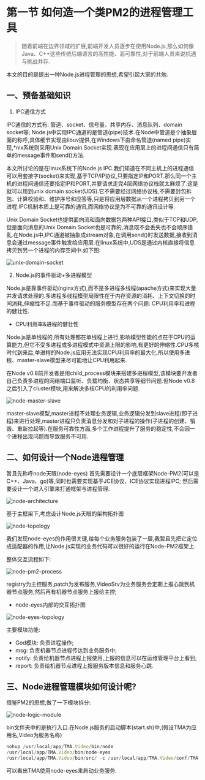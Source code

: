 # 第一节 如何造一个类PM2的进程管理工具

> 随着前端在边界领域的扩展,前端开发人员逐步在使用Node.js,那么如何像Java、C++这些传统后端语言的高性能、高可靠性,对于前端人员来说机遇与挑战并存.

本文的目的是提出一种Node.js进程管理的思想,希望引起大家的共勉.

## 一、预备基础知识

1. IPC通信方式

IPC通信的方式有: 管道、socket、信号量、共享内存、消息队列、domain socket等;
Node.js中实现IPC通道的是管道(pipe)技术.在Node中管道是个抽象层面的称呼,具体细节实现由libuv提供,在Windows下由命名管道(named pipe)实现,*nix系统则采用Unix Domain Socket实现.表现在应用层上的进程间通信只有简单的message事件和send()方法.

本文所讨论的是在linux系统下的Node.js IPC.我们知道在不同主机上的进程通信可以用套接字(socket)来实现,基于TCP/IP协议,只要指定IP和PORT.那么同一个主机的进程间通信还要指定IP和PORT,并要请求走完4层网络协议栈就太麻烦了.这是就可以用到unix domain socket(UDS).它不需要经过网络协议栈,不需要封包拆包、计算校验和、维护序号和应答等,只是将应用层数据从一个进程拷贝到另一个进程.IPC机制本质上是可靠的通讯,而网络协议是为不可靠的通讯设计等.

Unix Domain Socket也提供面向流和面向数据包两种API接口,类似于TCP和UDP,但是面向消息的Unix Domain Socket也是可靠的,消息既不会丢失也不会顺序错乱.在Node.js中,IPC通道被抽象成stream对象,在调用send()时发送数据,接收到消息会通过message事件触发给应用层.在linux系统中,UDS是通过内核直接将信息拷贝到另一个进程的内存空间中.如下图:

![unix-domain-socket](/assets/unix-domain-socket.png)

2. Node.js的事件驱动+多进程模型

Node.js是靠事件驱动(nginx方式),而不是多进程多线程(apache方式)来实现大量并发请求处理的.多进程多线程模型局限性在于内存资源的消耗、上下文切换的时间消耗,伸缩性不足.而基于事件驱动的服务模型存在两个问题: CPU利用率和进程的健壮性.

* CPU利用率&进程的健壮性

Node.js是单线程的,所有处理都在单线程上进行,影响模型性能的点在于CPU的运算能力,但它不受多进程或多进程模式中资源上限的影响,有更好的伸缩性.CPU多核时代到来后,单进程的Node.js应用无法实现CPU利用率的最大化,所以使用多进程、master-slave模型来尽可能地让CPU利用起来.

在Node v0.8前开发者是用child_process模块来搭建多进程模型,该模块要开发者自己负责多进程的网络端口监听、负载均衡、状态共享等细节问题.但Node v0.8之后引入了cluster模块,用来解决多核CPU的利用率问题.

![node-master-slave](/assets/node-master-slave.png)

master-slave模型,master进程不处理业务逻辑,业务逻辑分发到slave进程(即子进程)来进行处理,master进程只负责消息分发和对子进程的操作(子进程的创建、销毁、重新拉起等).在服务可靠性方面,多个工作进程提升了服务的稳定性,不会因一个进程出现问题而导致服务不可用.

## 二、如何设计一个Node进程管理

暂且先称呼node天眼(node-eyes)
首先需要设计一个底层框架Node-PM2(可以是C++、Java、go)等,同时也需要实现基于JCE协议、ICE协议实现进程IPC;
然后需要设计一个进入引擎来打通框架与进程管理.

![node-architecture](/assets/node-architecture.png)

基于主框架下,考虑设计Node.js天眼的架构拓扑图

![node-topology](/assets/node-topology.png)

我们发现node-eyes的作用很关键,给每个业务服务包装了一层,我暂且先把它定位成适配器的作用,让Node.js实现的业务代码可以很好的运行在Node-PM2框架上.

整体交互流程如下:

![node-pm2-process](/assets/node-pm2-process.png)

registry为主控服务,patch为发布服务,VideoSrv为业务服务会定期上报心跳到机器节点服务,然后再有机器节点服务上报给主控;


* node-eyes内部的交互拓扑图

![node-eyes-topology](/assets/node-eye-topology.png)

主要模块功能:

* God模块: 负责进程操作;
* msg: 负责机器节点进程传达到业务服务中;
* notify: 负责给机器节点进程上报使用,上报的信息可以在运维管理平台上看到;
* report: 负责给机器节点进程上报服务版本信息和服务心跳.

## 三、Node进程管理模块如何设计呢?

借鉴PM2的思想,做了一下模块拆分:

![node-logic-module](/assets/node-logic-module.png)

bin文件夹中的是执行入口.在Node.js服务的启动脚本(start.sh)中,(假设TMA为应用名,Video为服务名称)

```js
nohup /usr/local/app/TMA.Video/bin/node 
/usr/local/app/TMA.Video/bin/node-eyes 
/usr/local/app/TMA.Video/bin/src/ -c /usr/local/app/TMA.Video/conf/TMA.Video.config.conf  2>&1
```

可以看出TMA使用node-eyes来启动业务服务.
